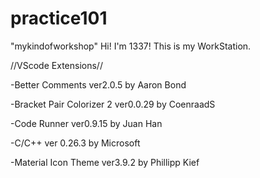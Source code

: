 # practice101
"mykindofworkshop"
Hi! I'm 1337! This is my WorkStation.

//VScode Extensions//

-Better Comments ver2.0.5 by Aaron Bond

-Bracket Pair Colorizer 2 ver0.0.29 by CoenraadS

-Code Runner ver0.9.15 by Juan Han

-C/C++ ver 0.26.3 by Microsoft 

-Material Icon Theme ver3.9.2 by Phillipp Kief

